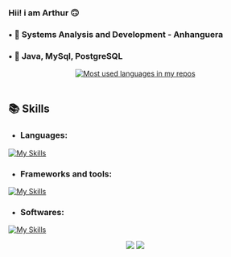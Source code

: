### Hii! i am Arthur 🙃
 <h3>• 🏫 Systems Analysis and Development - Anhanguera</h3>
 <h3>• 🌱 Java, MySql, PostgreSQL</h3>

<div align="center">
  <a href="#">
    <img
      src="https://github-readme-stats.vercel.app/api/top-langs/?username=arthuzim&layout=compact&langs_count=10&text_color=ffffff&theme=react&hide=jupyter%20notebook&hide_border=true&show_icons"
      alt="Most used languages in my repos"/>
  </a>
  <br>
</div>
<br>
  

## 📚 Skills
 

  
  + ### Languages: 
  [![My Skills](https://skillicons.dev/icons?i=java,html,css,js)](https://skillicons.dev)

  + ### Frameworks and tools:   
  [![My Skills](https://skillicons.dev/icons?i=spring,git,maven,mysql,postgres,linux)](https://skillicons.dev)

   + ### Softwares:   
   [![My Skills](https://skillicons.dev/icons?i=idea,vscode)](https://skillicons.dev)


  
  <div align="center">
  <a href="https://www.linkedin.com/in/arthur-gomes-84b982246/" target="_blank"><img src="https://img.shields.io/badge/-LinkedIn-%230077B5?style=for-the-badge&logo=linkedin&logoColor=white" target="_blank"></a> 
  <a href="mailto:arthurgomesp95@gmail.com"><img src="https://img.shields.io/badge/-Gmail-%23333?style=for-the-badge&logo=gmail&logoColor=white" target="_blank"></a>
</div>
